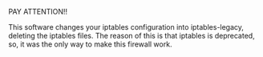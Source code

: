
PAY ATTENTION!!

This software changes your iptables configuration into iptables-legacy,
deleting the iptables files. The reason of this is that iptables is deprecated,
so, it was the only way to make this firewall work.
